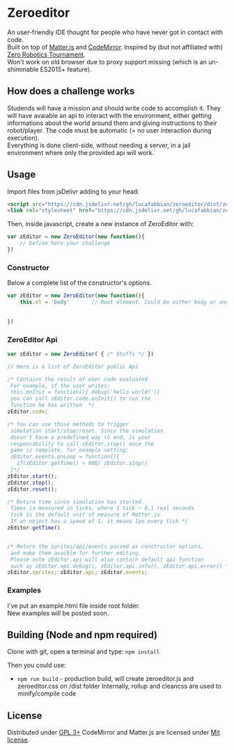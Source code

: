 # Zeroeditor
An user-friendly IDE thought for people who have never got in contact with code.  
Built on top of [Matter.js](http://brm.io/matter-js/) and [CodeMirror](https://codemirror.net/).
Inspired by (but not affiliated with) [Zero Robotics Tournament](http://zerorobotics.mit.edu/).  
Won't work on old browser due to proxy support missing (which is an un-shimmable ES2015+ feature).


## How does a challenge works
Studends will have a mission and should write code to accomplish it.
They will have avaiable an api to interact with the environment, either getting
informations about the world around them and giving instructions to their robot/player. 
The code must be automatic (= no user interaction during execution).  
Everything is done client-side, without needing a server, in a jail environment
where only the provided api will work.
  
  
## Usage
Import files from jsDelivr adding to your head:
```html
<script src="https://cdn.jsdelivr.net/gh/lucafabbian/zeroeditor/dist/zeroeditor.min.js"></script>
<link rel="stylesheet" href="https://cdn.jsdelivr.net/gh/lucafabbian/zeroeditor/dist/zeroeditor.min.css" type="text/css">
```
Then, inside javascript, create a new instance of ZeroEditor with:
```javascript
var zEditor = new ZeroEditor(new function(){
	// Define here your challenge
})
```


### Constructor
Below a complete list of the constructor's options.
```javascript
var zEditor = new ZeroEditor(new function(){
	this.el = 'body'       // Root element. Could be either body or another valid querySelector
	
	
})
```
### ZeroEditor Api
```javascript
var zEditor = new ZeroEditor( { /* Stuffs */ })

// Here is a list of ZeroEditor public Api

/* Contains the result of user code evaluated
 For example, if the user writes:
 this.onInit = function(){ debug('hello world!')}
 you can call zEditor.code.onInit() to run the 
 function he has written  */
zEditor.code;

/* You can use those methods to trigger
 simulation start/stop/reset. Since the simulation
 doesn't have a predefined way to end, is your
 responsability to call zEditor.stop() once the
 game is complete, for example setting:
 zEditor.events.onLoop = function(){ 
   if(zEditor.getTime() > 600) zEditor.stop()
 }*/
zEditor.start();
zEditor.stop();
zEditor.reset();

/* Return time since simulation has started.
 Times is measured in ticks, where 1 tick ~ 0.1 real seconds
 tick is the default unit of measure of Matter.js
 If an object has a speed of 1, it means 1px every tick */
zEditor.getTime()


/* Return the sprites/api/events passed as constructor options,
 and make them avaible for further editing.
 Please note zEditor.api will also contain default api function
 such as zEditor.api.debug(), zEditor.api.info(), zEditor.api.error() */
zEditor.sprites; zEditor.api; zEditor.events;
```

### Examples
I've put an example.html file inside root folder.  
New examples will be posted soon.  


## Building (Node and npm required)
Clone with git, open a terminal and type:
`npm install`


Then you could use:
- `npm run build` - production build, will create zeroeditor.js and zeroeditor.css on /dist folder
Internally, rollup and cleancss are used to minify/compile code
  
  
## License
Distributed under [GPL 3+](LICENSE.md)
CodeMirror and Matter.js are licensed under [Mit license](http://opensource.org/licenses/MIT).

